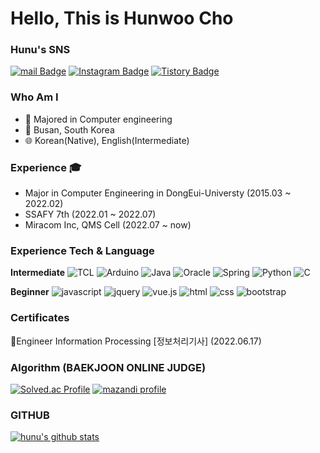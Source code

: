 # Hello, This is Hunwoo Cho

### Hunu's SNS
[![mail Badge](https://img.shields.io/badge/Mail-D14836?style=flat&logo=Gmail&logoColor=white)](mailto:hunu_cho@naver.com)
[![Instagram Badge](https://img.shields.io/badge/Instagram-9c38d1?style=flat&logo=Instagram&logoColor=white)](https://www.instagram.com/hun_u_)
[![Tistory Badge](https://img.shields.io/badge/TistroyBlog-FF5722?style=flat&logoColor=white)](https://hunucho.tistory.com/)

### Who Am I
- 🥇 Majored in Computer engineering
- 📍 Busan, South Korea
- 🌐 Korean(Native), English(Intermediate)

### Experience 🎓
- Major in Computer Engineering in DongEui-Universty (2015.03 ~ 2022.02)
- SSAFY 7th (2022.01 ~ 2022.07)
- Miracom Inc, QMS Cell (2022.07 ~ now)

### Experience Tech & Language
**Intermediate**
![TCL](https://img.shields.io/badge/TCL-F80000?style=for-the-badge&logo=tcl&logoColor=white)
![Arduino](https://img.shields.io/badge/-Arduino-00979D?style=for-the-badge&logo=Arduino&logoColor=white)
![Java](https://img.shields.io/badge/java-%23ED8B00.svg?style=for-the-badge&logo=java&logoColor=white)
![Oracle](https://img.shields.io/badge/Oracle-F80000?style=for-the-badge&logo=oracle&logoColor=white)
![Spring](https://img.shields.io/badge/Spring-6DB33F?style=for-the-badge&logo=spring&logoColor=white)
![Python](https://img.shields.io/badge/python-3670A0?style=for-the-badge&logo=python&logoColor=ffdd54)
![C](https://img.shields.io/badge/c-%2300599C.svg?style=for-the-badge&logo=c&logoColor=white)

**Beginner**
![javascript](https://img.shields.io/badge/javascript-F7DF1E?style=for-the-badge&logo=javascript&logoColor=black) 
![jquery](https://img.shields.io/badge/jquery-0769AD?style=for-the-badge&logo=jquery&logoColor=white)
![vue.js](https://img.shields.io/badge/vue.js-4FC08D?style=for-the-badge&logo=vue.js&logoColor=white) 
![html](https://img.shields.io/badge/html-E34F26?style=for-the-badge&logo=html5&logoColor=white) 
![css](https://img.shields.io/badge/css-1572B6?style=for-the-badge&logo=css3&logoColor=white) 
![bootstrap](https://img.shields.io/badge/bootstrap-7952B3?style=for-the-badge&logo=bootstrap&logoColor=white) 

### Certificates
:page_with_curl:Engineer Information Processing [정보처리기사] (2022.06.17)

### Algorithm (BAEKJOON ONLINE JUDGE)
[![Solved.ac Profile](http://mazassumnida.wtf/api/v2/generate_badge?boj=hunu_cho)](https://solved.ac/hunu_cho/)
[![mazandi profile](http://mazandi.herokuapp.com/api?handle=hunu_cho&theme=dark)](https://solved.ac/hunu_cho/)

### GITHUB
[![hunu's github stats](https://github-readme-stats.vercel.app/api/top-langs/?username=hunucho&show_icons=true&hide_border=true&title_color=004386&icon_color=004386&layout=compact)](https://github.com/hunucho)

<!-- ![hunu's github stats](https://github-readme-stats.vercel.app/api?username=hunucho&show_icons=true)  -->
<!-- ![trophy](https://github-profile-trophy.vercel.app/?username=hunucho) -->
